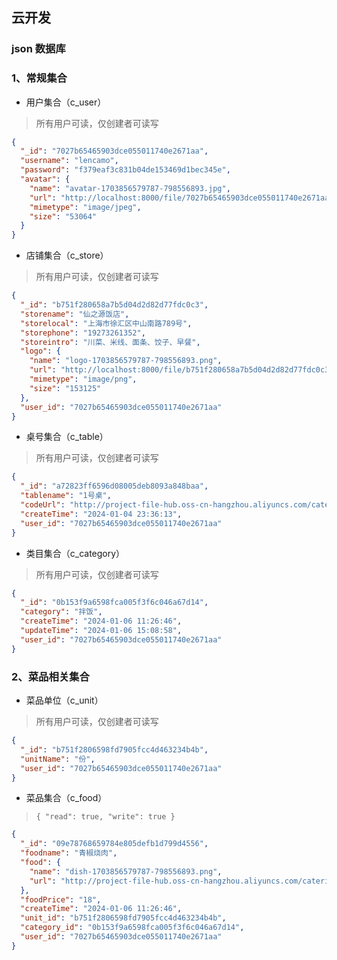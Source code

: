 ## 云开发

### json 数据库

### 1、常规集合

- 用户集合（c_user）

> 所有用户可读，仅创建者可读写

```json
{
  "_id": "7027b65465903dce055011740e2671aa",
  "username": "lencamo",
  "password": "f379eaf3c831b04de153469d1bec345e",
  "avatar": {
    "name": "avatar-1703856579787-798556893.jpg",
    "url": "http://localhost:8000/file/7027b65465903dce055011740e2671aa/avatar",
    "mimetype": "image/jpeg",
    "size": "53064"
  }
}
```

- 店铺集合（c_store）

> 所有用户可读，仅创建者可读写

```json
{
  "_id": "b751f280658a7b5d04d2d82d77fdc0c3",
  "storename": "仙之源饭店",
  "storelocal": "上海市徐汇区中山南路789号",
  "storephone": "19273261352",
  "storeintro": "川菜、米线、面条、饺子、早餐",
  "logo": {
    "name": "logo-1703856579787-798556893.png",
    "url": "http://localhost:8000/file/b751f280658a7b5d04d2d82d77fdc0c3/logo",
    "mimetype": "image/png",
    "size": "153125"
  },
  "user_id": "7027b65465903dce055011740e2671aa"
}
```

- 桌号集合（c_table）

> 所有用户可读，仅创建者可读写

```json
{
  "_id": "a72823ff6596d08005deb8093a848baa",
  "tablename": "1号桌",
  "codeUrl": "http://project-file-hub.oss-cn-hangzhou.aliyuncs.com/catering-service-platform/code-1704382572893-549775905-1号桌.jpg",
  "createTime": "2024-01-04 23:36:13",
  "user_id": "7027b65465903dce055011740e2671aa"
}
```

- 类目集合（c_category）

> 所有用户可读，仅创建者可读写

```json
{
  "_id": "0b153f9a6598fca005f3f6c046a67d14",
  "category": "拌饭",
  "createTime": "2024-01-06 11:26:46",
  "updateTime": "2024-01-06 15:08:58",
  "user_id": "7027b65465903dce055011740e2671aa"
}
```

### 2、菜品相关集合

- 菜品单位（c_unit）

> 所有用户可读，仅创建者可读写

```json
{
  "_id": "b751f2806598fd7905fcc4d463234b4b",
  "unitName": "份",
  "user_id": "7027b65465903dce055011740e2671aa"
}
```

- 菜品集合（c_food）

> `{ "read": true, "write": true }`

```json
{
  "_id": "09e78768659784e805defb1d799d4556",
  "foodname": "青椒烧肉",
  "food": {
    "name": "dish-1703856579787-798556893.png",
    "url": "http://project-file-hub.oss-cn-hangzhou.aliyuncs.com/catering-service-platform/food-1704382572893-549775905-qingjiao.png"
  },
  "foodPrice": "18",
  "createTime": "2024-01-06 11:26:46",
  "unit_id": "b751f2806598fd7905fcc4d463234b4b",
  "category_id": "0b153f9a6598fca005f3f6c046a67d14",
  "user_id": "7027b65465903dce055011740e2671aa"
}
```
